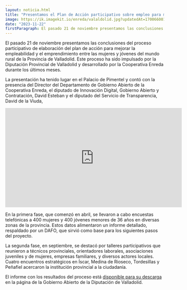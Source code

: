 ```yaml
---
layout: noticia.html
title: "Presentamos el Plan de Acción participativo sobre empleo para mujeres y jóvenes del medio rural"
image: https://ik.imagekit.io/enreda/valaldolid.jpg?updatedAt=1700660013051](https://ik.imagekit.io/enreda/noticias/valladolid.jpg?updatedAt=1713174039862
date: "2023-11-22"
firstParagraph: El pasado 21 de noviembre presentamos las conclusiones del proceso participativo de elaboración del plan de acción para mejorar la empleabilidad y el emprendimiento entre las mujeres y jóvenes del mundo rural de la Provincia de Valladolid. Este proceso ha sido impulsado por la Diputación Provincial de Valladolid y desarrollado por la Cooperativa Enreda durante los últimos meses.
---
```


El pasado 21 de noviembre presentamos las conclusiones del proceso participativo de elaboración del plan de acción para mejorar la empleabilidad y el emprendimiento entre las mujeres y jóvenes del mundo rural de la Provincia de Valladolid. Este proceso ha sido impulsado por la Diputación Provincial de Valladolid y desarrollado por la Cooperativa Enreda durante los últimos meses.

La presentación ha tenido lugar en el Palacio de Pimentel y contó con la presencia del Director del Departamento de Gobierno Abierto de la Cooperativa Enreda, el diputado de Innovación Digital, Gobierno Abierto y Contratación, David Esteban y el diputado del Servicio de Transparencia, David de la Viuda,
<iframe width="560" height="315" src="https://imagekit.io/player/embed/enreda/Video%20conclusiones%20valladolid.mp4?thumbnail=https%3A%2F%2Fik.imagekit.io%2Fenreda%2FVideo%2520conclusiones%2520valladolid.mp4%2Fik-thumbnail.jpg&updatedAt=1700659814546" title="ImageKit video player" frameBorder="0" allow="accelerometer; clipboard-write; encrypted-media; gyroscope; picture-in-picture; web-share; fullscreen"> </iframe>

En la primera fase, que comenzó en abril, se llevaron a cabo encuestas telefónicas a 400 mujeres y 400 jóvenes menores de 36 años en diversas zonas de la provincia. Estos datos alimentaron un informe detallado, respaldado por un DAFO, que sirvió como base para los siguientes pasos del proyecto.

La segunda fase, en septiembre, se destacó por talleres participativos que reunieron a técnicos provinciales, orientadores laborales, asociaciones juveniles y de mujeres, empresas familiares, y diversos actores locales. Cuatro encuentros estratégicos en Íscar, Medina de Rioseco, Tordesillas y Peñafiel acercaron la institución provincial a la ciudadanía.

El informe con los resultados del proceso está [disponible para su descarga](https://gobiernoabierto.diputaciondevalladolid.es/procesos-participativos) en la página de la Gobierno Abierto de la Diputación de Valladolid.

